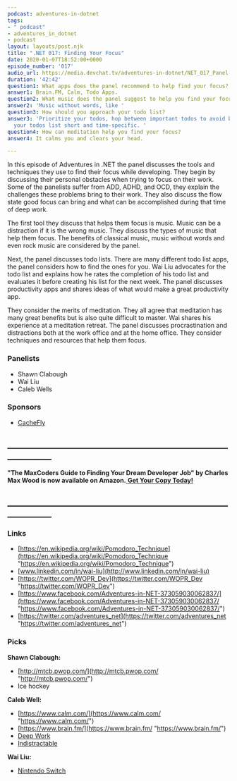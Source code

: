```yaml
---
podcast: adventures-in-dotnet
tags:
- " podcast"
- adventures_in_dotnet
- podcast
layout: layouts/post.njk
title: ".NET 017: Finding Your Focus"
date: 2020-01-07T18:52:00+0000
episode_number: '017'
audio_url: https://media.devchat.tv/adventures-in-dotnet/NET_017_Panel.mp3
duration: '42:42'
question1: What apps does the panel recommend to help find your focus?
answer1: Brain.FM, Calm, Todo Apps.
question2: What music does the panel suggest to help you find your focus?
answer2: 'Music without words, like '
question3: How should you approach your todo list?
answer3: 'Prioritize your todos, hop between important todos to avoid burn out, make
  your todos list short and time-specific. '
question4: How can meditation help you find your focus?
answer4: It calms you and clears your head.

---
```

In this episode of Adventures in .NET the panel discusses the tools and techniques they use to find their focus while developing. They begin by discussing their personal obstacles when trying to focus on their work. Some of the panelists suffer from ADD, ADHD, and OCD, they explain the challenges these problems bring to their work. They also discuss the flow state good focus can bring and what can be accomplished during that time of deep work.

The first tool they discuss that helps them focus is music. Music can be a distraction if it is the wrong music. They discuss the types of music that help them focus. The benefits of classical music, music without words and even rock music are considered by the panel.

Next, the panel discusses todo lists. There are many different todo list apps, the panel considers how to find the ones for you. Wai Liu advocates for the todo list and explains how he rates the completion of his todo list and evaluates it before creating his list for the next week. The panel discusses productivity apps and shares ideas of what would make a great productivity app.

They consider the merits of meditation. They all agree that meditation has many great benefits but is also quite difficult to master. Wai shares his experience at a meditation retreat. The panel discusses procrastination and distractions both at the work office and at the home office. They consider techniques and resources that help them focus.

### **Panelists**

* Shawn Clabough
* Wai Liu
* Caleb Wells

### **Sponsors**

* [CacheFly](https://www.cachefly.com/)

## **____________________________________________________________**

**"The MaxCoders Guide to Finding Your Dream Developer Job" by Charles Max Wood is now available on Amazon.**[ **Get Your Copy Today!**](https://www.amazon.com/gp/product/B081MBL5C9/ref=as_li_ss_tl?ie=UTF8&linkCode=sl1&tag=devchattv-20&linkId=9d61363241636e2546ef46abba198746&language=en_US)

## **____________________________________________________________**

### **Links**

* [https://en.wikipedia.org/wiki/Pomodoro_Technique](https://en.wikipedia.org/wiki/Pomodoro_Technique "https://en.wikipedia.org/wiki/Pomodoro_Technique")
* [www.linkedin.com/in/wai-liu](http://www.linkedin.com/in/wai-liu)
* [https://twitter.com/WOPR_Dev](https://twitter.com/WOPR_Dev "https://twitter.com/WOPR_Dev")
* [https://www.facebook.com/Adventures-in-NET-373059030062837/](https://www.facebook.com/Adventures-in-NET-373059030062837/ "https://www.facebook.com/Adventures-in-NET-373059030062837/")
* [https://twitter.com/adventures_net](https://twitter.com/adventures_net "https://twitter.com/adventures_net")

### **Picks**

**Shawn Clabough:**

* [http://mtcb.pwop.com/](http://mtcb.pwop.com/ "http://mtcb.pwop.com/")
* Ice hockey

**Caleb Well:**

* [https://www.calm.com/](https://www.calm.com/ "https://www.calm.com/")
* [https://www.brain.fm/](https://www.brain.fm/ "https://www.brain.fm/")
* [Deep Work](https://www.calnewport.com/books/deep-work/)
* [Indistractable](https://www.nirandfar.com/indistractable/)

**Wai Liu:**

* [Nintendo Switch](https://www.amazon.com/nintendo-switch/s?k=nintendo+switch)